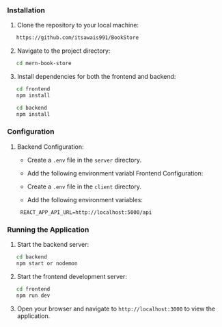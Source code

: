 
### Installation

1. Clone the repository to your local machine:

```bash
   https://github.com/itsawais991/BookStore
```

2. Navigate to the project directory:
```bash
   cd mern-book-store
```

3. Install dependencies for both the frontend and backend:

```bash
   cd frontend
   npm install

   cd backend
   npm install
```

### Configuration

1. Backend Configuration:

   - Create a `.env` file in the `server` directory.
   - Add the following environment variabl Frontend Configuration:

   - Create a `.env` file in the `client` directory.
   - Add the following environment variables:
   ```
    REACT_APP_API_URL=http://localhost:5000/api
   ```

### Running the Application

1. Start the backend server:

```bash
   cd backend
   npm start or nodemon
```

2. Start the frontend development server:

```bash
   cd frontend
   npm run dev
```

3. Open your browser and navigate to `http://localhost:3000` to view the application.

